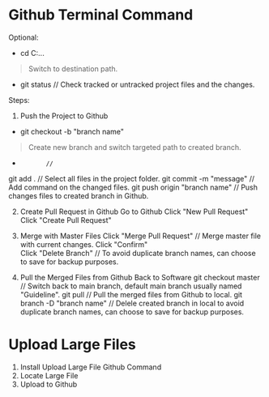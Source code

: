 # Github Terminal Command
Optional:
- cd C:\...
> Switch to destination path. 
- git status                              // Check tracked or untracked project files and the changes. 

Steps: 
1. Push the Project to Github
- git checkout -b "branch name"
> Create new branch and switch targeted path to created branch. 
-   
             // 
git add .                                 // Select all files in the project folder.
git commit -m "message"                   // Add command on the changed files.
git push origin "branch name"             // Push changes files to created branch in Github.

2) Create Pull Request in Github 
Go to Github 
Click "New Pull Request" 
Click "Create Pull Request" 

3) Merge with Master Files 
Click "Merge Pull Request"                 // Merge master file with current changes. 
Click "Confirm"                            
Click "Delete Branch"                      // To avoid duplicate branch names, can choose to save for backup purposes.

4) Pull the Merged Files from Github 
Back to Software 
git checkout master                        // Switch back to main branch, default main branch usually named "Guideline".
git pull                                   // Pull the merged files from Github to local. 
git branch -D "branch name"                // Delele created branch in local to avoid duplicate branch names, can choose to save for backup purposes. 

# Upload Large Files 
1) Install Upload Large File Github Command
2) Locate Large File
3) Upload to Github
